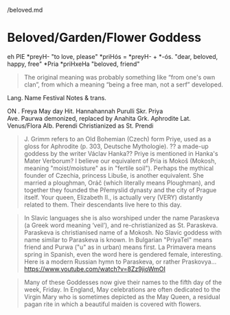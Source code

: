 /beloved.md

# Beloved/Garden/Flower Goddess
eh
PIE	
*preyH-						"to love, please"
*priHós = *preyH- +‎ *-ós.	 "dear, beloved, happy, free"
*Pria
*priHxeHa					"beloved, friend"

> The original meaning was probably something like “from one's own clan”, from which a meaning “being a free man, not a serf” developed.

Lang.	Name						Festival	Notes & trans.


ON .	Freya						May day	
Hit.	Hannahannah					Purulli
Skr.	Priya		
Ave.	Paurwa 									demonized, replaced by Anahita
Grk.	Aphrodite
Lat.	Venus/Flora
Alb.	Perendi									Christianized as St. Prendi


> J. Grimm refers to an Old Bohemian (Czech) form Priye, used as a gloss for Aphrodite (p. 303, Deutsche Mythologie). ?? a made-up goddess by the writer Václav Hanka?? Priye is mentioned in Hanka's Mater Verborum?  I believe our equivalent of Pria is Mokoš (Mokosh, meaning "moist/moisture" as in "fertile soil"). Perhaps the mythical founder of Czechia, princess Libuše, is another equivalent. She married a ploughman, Oráč (which literally means Ploughman), and together they founded the Přemyslid dynasty and the city of Prague itself. Your queen, Elizabeth II., is actually very (VERY) distantly related to them. Their descendants live here to this day.

> In Slavic languages she is also worshiped under the name Paraskeva (a Greek word meaning ‘veil’), and re-christianized as St. Paraskeva. Paraskeva is christianised name of a Mokosh. No Slavic goddess with name similar to Paraskeva is known.
> In Bulgarian "PriyaTel" means friend and Purwa ("u" as in urban) means first.
> La Primavera means spring in Spanish, even the word here is gendered female, interesting.
> Here is a modern Russian hymn to Paraskeva, or rather Praskovya...
https://www.youtube.com/watch?v=8Zz9jioWmOI

> Many of these Goddesses now give their names to the fifth day of the week, Friday.
> In England, May celebrations are often dedicated to the Virgin Mary who is sometimes depicted as the May Queen, a residual pagan rite in which a beautiful maiden is covered with flowers.